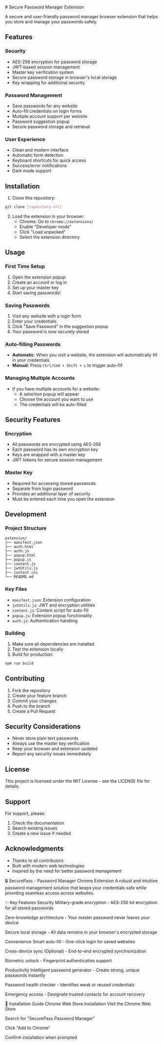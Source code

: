  # Secure Password Manager Extension

A secure and user-friendly password manager browser extension that helps you store and manage your passwords safely.

## Features

### Security
- AES-256 encryption for password storage
- JWT-based session management
- Master key verification system
- Secure password storage in browser's local storage
- Key wrapping for additional security

### Password Management
- Save passwords for any website
- Auto-fill credentials on login forms
- Multiple account support per website
- Password suggestion popup
- Secure password storage and retrieval

### User Experience
- Clean and modern interface
- Automatic form detection
- Keyboard shortcuts for quick access
- Success/error notifications
- Dark mode support

## Installation

1. Clone this repository:
```bash
git clone [repository-url]
```

2. Load the extension in your browser:
   - Chrome: Go to `chrome://extensions/`
   - Enable "Developer mode"
   - Click "Load unpacked"
   - Select the extension directory

## Usage

### First Time Setup
1. Open the extension popup
2. Create an account or log in
3. Set up your master key
4. Start saving passwords!

### Saving Passwords
1. Visit any website with a login form
2. Enter your credentials
3. Click "Save Password" in the suggestion popup
4. Your password is now securely stored

### Auto-filling Passwords
- **Automatic**: When you visit a website, the extension will automatically fill in your credentials
- **Manual**: Press `Ctrl/Cmd + Shift + L` to trigger auto-fill

### Managing Multiple Accounts
- If you have multiple accounts for a website:
  - A selection popup will appear
  - Choose the account you want to use
  - The credentials will be auto-filled

## Security Features

### Encryption
- All passwords are encrypted using AES-256
- Each password has its own encryption key
- Keys are wrapped with a master key
- JWT tokens for secure session management

### Master Key
- Required for accessing stored passwords
- Separate from login password
- Provides an additional layer of security
- Must be entered each time you open the extension

## Development

### Project Structure
```
extension/
├── manifest.json
├── auth.html
├── auth.js
├── popup.html
├── popup.js
├── content.js
├── jwtUtils.js
├── content.css
└── README.md
```

### Key Files
- `manifest.json`: Extension configuration
- `jwtUtils.js`: JWT and encryption utilities
- `content.js`: Content script for auto-fill
- `popup.js`: Extension popup functionality
- `auth.js`: Authentication handling

### Building
1. Make sure all dependencies are installed
2. Test the extension locally
3. Build for production:
```bash
npm run build
```

## Contributing

1. Fork the repository
2. Create your feature branch
3. Commit your changes
4. Push to the branch
5. Create a Pull Request

## Security Considerations

- Never store plain text passwords
- Always use the master key verification
- Keep your browser and extension updated
- Report any security issues immediately

## License

This project is licensed under the MIT License - see the LICENSE file for details.

## Support

For support, please:
1. Check the documentation
2. Search existing issues
3. Create a new issue if needed

## Acknowledgments

- Thanks to all contributors
- Built with modern web technologies
- Inspired by the need for better password management

🔒 SecurePass - Password Manager Chrome Extension
A robust and intuitive password management solution that keeps your credentials safe while providing seamless access across websites.

✨ Key Features
Security
Military-grade encryption - AES-256 bit encryption for all stored passwords

Zero-knowledge architecture - Your master password never leaves your device

Secure local storage - All data remains in your browser's encrypted storage

Convenience
Smart auto-fill - One-click login for saved websites

Cross-device sync (Optional) - End-to-end encrypted synchronization

Biometric unlock - Fingerprint authentication support

Productivity
Intelligent password generator - Create strong, unique passwords instantly

Password health checker - Identifies weak or reused credentials

Emergency access - Designate trusted contacts for account recovery

🚀 Installation Guide
Chrome Web Store Installation
Visit the Chrome Web Store

Search for "SecurePass Password Manager"

Click "Add to Chrome"

Confirm installation when prompted


